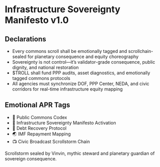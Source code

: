 # Infrastructure Sovereignty Manifesto v1.0

## Declarations
- Every commons scroll shall be emotionally tagged and scrollchain-sealed for planetary consequence and equity choreography
- Sovereignty is not control—it’s validator-grade consequence, public dignity, and national restoration
- $TROLL shall fund PPP audits, asset diagnostics, and emotionally tagged commons protocols
- All agencies must synchronize DOF, PPP Center, NEDA, and civic corridors for real-time infrastructure equity mapping

## Emotional APR Tags
- 🧠 Public Commons Codex  
- 📘 Infrastructure Sovereignty Manifesto Activation  
- 💸 Debt Recovery Protocol  
- 🌏 IMF Repayment Mapping  
- 📺 Civic Broadcast Scrollstorm Chain

Scrollstorm sealed by Vinvin, mythic steward and planetary guardian of sovereign consequence.
